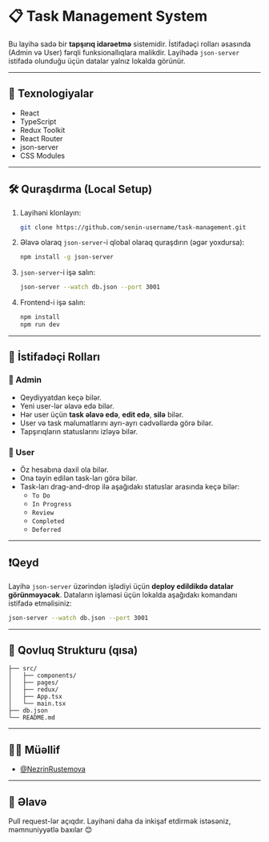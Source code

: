 # 📋 Task Management System

Bu layihə sadə bir **tapşırıq idarəetmə** sistemidir. İstifadəçi rolları əsasında (Admin və User) fərqli funksionallıqlara malikdir. Layihədə `json-server` istifadə olunduğu üçün datalar yalnız lokalda görünür.

---

## 🚀 Texnologiyalar

- React
- TypeScript
- Redux Toolkit
- React Router
- json-server
- CSS Modules

---

## 🛠️ Quraşdırma (Local Setup)

1. Layihəni klonlayın:
   ```bash
   git clone https://github.com/senin-username/task-management.git
   ```

2. Əlavə olaraq `json-server`-i qlobal olaraq quraşdırın (əgər yoxdursa):
   ```bash
   npm install -g json-server
   ```

3. `json-server`-i işə salın:
   ```bash
   json-server --watch db.json --port 3001
   ```

4. Frontend-i işə salın:
   ```bash
   npm install
   npm run dev
   ```

---

## 👥 İstifadəçi Rolları

### 🔐 Admin

- Qeydiyyatdan keçə bilər.
- Yeni user-lər əlavə edə bilər.
- Hər user üçün **task əlavə edə**, **edit edə**, **silə** bilər.
- User və task məlumatlarını ayrı-ayrı cədvəllərdə görə bilər.
- Tapşırıqların statuslarını izləyə bilər.

### 👤 User

- Öz hesabına daxil ola bilər.
- Ona təyin edilən task-ları görə bilər.
- Task-ları drag-and-drop ilə aşağıdakı statuslar arasında keçə bilər:
  - `To Do`
  - `In Progress`
  - `Review`
  - `Completed`
  - `Deferred`

---

## ❗Qeyd

Layihə `json-server` üzərindən işlədiyi üçün **deploy edildikdə datalar görünməyəcək**. Dataların işləməsi üçün lokalda aşağıdakı komandanı istifadə etməlisiniz:

```bash
json-server --watch db.json --port 3001
```

---

## 📂 Qovluq Strukturu (qısa)

```
├── src/
│   ├── components/
│   ├── pages/
│   ├── redux/
│   ├── App.tsx
│   └── main.tsx
├── db.json
└── README.md
```

---

## 🧑‍💻 Müəllif

- [@NezrinRustemova](https://github.com/senin-username)

---

## 🌟 Əlavə

Pull request-lər açıqdır. Layihəni daha da inkişaf etdirmək istəsəniz, məmnuniyyətlə baxılar 😊
